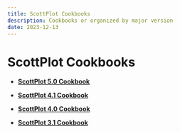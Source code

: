 ```yaml
---
title: ScottPlot Cookbooks
description: Cookbooks or organized by major version
date: 2023-12-13
---
```


# ScottPlot Cookbooks

<div class='fs-5 mt-3'>

* [**ScottPlot 5.0 Cookbook**](/cookbook/5.0/)

* [**ScottPlot 4.1 Cookbook**](/cookbook/4.1/)

* [**ScottPlot 4.0 Cookbook**](/cookbook/4.0/)

* [**ScottPlot 3.1 Cookbook**](/cookbook/3.1/)

</div>